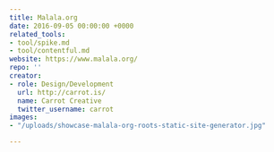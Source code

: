 ```yaml
---
title: Malala.org
date: 2016-09-05 00:00:00 +0000
related_tools:
- tool/spike.md
- tool/contentful.md
website: https://www.malala.org/
repo: ''
creator:
- role: Design/Development
  url: http://carrot.is/
  name: Carrot Creative
  twitter_username: carrot
images:
- "/uploads/showcase-malala-org-roots-static-site-generator.jpg"

---
```

